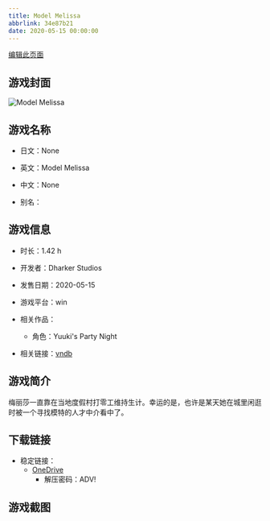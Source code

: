 ```yaml
---
title: Model Melissa
abbrlink: 34e87b21
date: 2020-05-15 00:00:00
---
```

[编辑此页面](https://github.com/ACG-3/ADV3-source/blob/main/source/_posts/games/Model%20Melissa.md)

## 游戏封面

![Model Melissa](https://pan.timero.xyz/d/onedrive/img_lib_001/Model%20Melissa_cover.avif)


## 游戏名称

- 日文：None
- 英文：Model Melissa
- 中文：None

- 别名：


## 游戏信息

- 时长：1.42 h
- 开发者：Dharker Studios
- 发售日期：2020-05-15
- 游戏平台：win
- 相关作品：
   - 角色：Yuuki's Party Night

- 相关链接：[vndb](https://vndb.org/v28463)


## 游戏简介

梅丽莎一直靠在当地度假村打零工维持生计。幸运的是，也许是某天她在城里闲逛时被一个寻找模特的人才中介看中了。




## 下载链接

- 稳定链接：
    - [OneDrive](https://pan.timero.xyz/onedrive/adv_lib_001/Model%20Melissa)
        - 解压密码：ADV!



## 游戏截图


